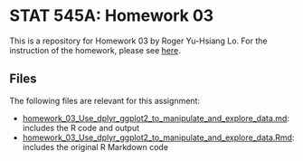 # STAT 545A: Homework 03

This is a repository for Homework 03 by Roger Yu-Hsiang Lo. For the instruction of the homework, please see [here](http://stat545.com/Classroom/assignments/hw03/hw03.html).

## Files
The following files are relevant for this assignment:
- [homework_03_Use_dplyr_ggplot2_to_manipulate_and_explore_data.md](homework_03_Use_dplyr_ggplot2_to_manipulate_and_explore_data.md): includes the R code and output
- [homework_03_Use_dplyr_ggplot2_to_manipulate_and_explore_data.Rmd](homework_03_Use_dplyr_ggplot2_to_manipulate_and_explore_data.Rmd): includes the original R Markdown code

